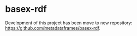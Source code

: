# basex-rdf
Development of this project has been move to new repository: https://github.com/metadataframes/basex-rdf.
